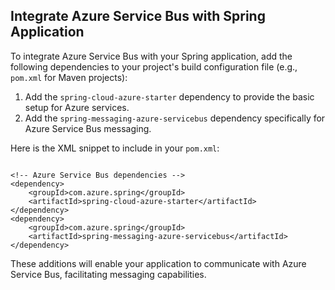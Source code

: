 ## Integrate Azure Service Bus with Spring Application

To integrate Azure Service Bus with your Spring application, add the following dependencies to your project's build configuration file (e.g., `pom.xml` for Maven projects):

1. Add the `spring-cloud-azure-starter` dependency to provide the basic setup for Azure services.
2. Add the `spring-messaging-azure-servicebus` dependency specifically for Azure Service Bus messaging.

Here is the XML snippet to include in your `pom.xml`:

```

<!-- Azure Service Bus dependencies -->
<dependency>
    <groupId>com.azure.spring</groupId>
    <artifactId>spring-cloud-azure-starter</artifactId>
</dependency>
<dependency>
    <groupId>com.azure.spring</groupId>
    <artifactId>spring-messaging-azure-servicebus</artifactId>
</dependency>

```

These additions will enable your application to communicate with Azure Service Bus, facilitating messaging capabilities.